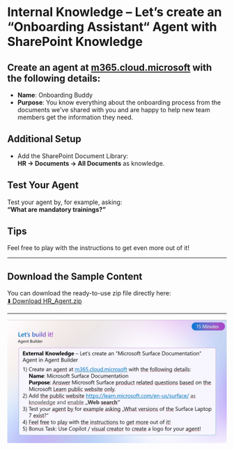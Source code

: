# Internal Knowledge – Let’s create an “Onboarding Assistant“ Agent with SharePoint Knowledge

## Create an agent at [m365.cloud.microsoft](https://m365.cloud.microsoft) with the following details:

- **Name**: Onboarding Buddy
- **Purpose**: You know everything about the onboarding process from the documents we've shared with you and are happy to help new team members get the information they need.

## Additional Setup

- Add the SharePoint Document Library:  
  **HR → Documents → All Documents** as knowledge.

## Test Your Agent

Test your agent by, for example, asking:  
**“What are mandatory trainings?”**

## Tips

Feel free to play with the instructions to get even more out of it!

---

## Download the Sample Content

You can download the ready-to-use zip file directly here:  
[⬇️ Download HR_Agent.zip](https://github.com/Agent-Hackathon-2025/hackathon_1310/blob/main/Onboarding-Assistant-Agent/HR_Agent.zip)

---
![Onboarding-Assistan-Agent](https://github.com/Agent-Hackathon-2025/hackathon_1310/blob/main/Onboarding-Assistant-Agent/Onboarding-Agent.jpg)
